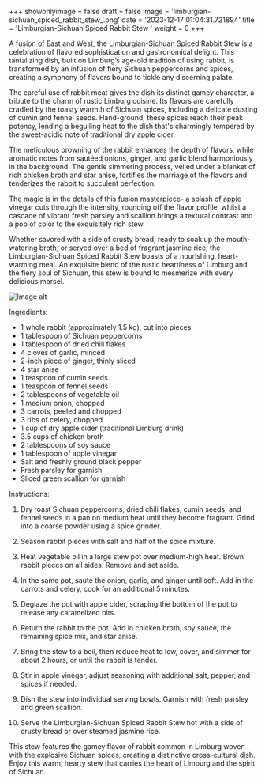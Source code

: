 +++ 
showonlyimage = false 
draft = false 
image = 'limburgian-sichuan_spiced_rabbit_stew_.png'
date = '2023-12-17 01:04:31.721894' 
title = 'Limburgian-Sichuan Spiced Rabbit Stew ' 
weight = 0
+++ 

<!--more-->

 
A fusion of East and West, the Limburgian-Sichuan Spiced Rabbit Stew is a celebration of flavored sophistication and gastronomical delight. This tantalizing dish, built on Limburg’s age-old tradition of using rabbit, is transformed by an infusion of fiery Sichuan peppercorns and spices, creating a symphony of flavors bound to tickle any discerning palate.

The careful use of rabbit meat gives the dish its distinct gamey character, a tribute to the charm of rustic Limburg cuisine. Its flavors are carefully cradled by the toasty warmth of Sichuan spices, including a delicate dusting of cumin and fennel seeds. Hand-ground, these spices reach their peak potency, lending a beguiling heat to the dish that's charmingly tempered by the sweet-acidic note of traditional dry apple cider.

The meticulous browning of the rabbit enhances the depth of flavors, while aromatic notes from sautéed onions, ginger, and garlic blend harmoniously in the background. The gentle simmering process, veiled under a blanket of rich chicken broth and star anise, fortifies the marriage of the flavors and tenderizes the rabbit to succulent perfection.

The magic is in the details of this fusion masterpiece- a splash of apple vinegar cuts through the intensity, rounding off the flavor profile, whilst a cascade of vibrant fresh parsley and scallion brings a textural contrast and a pop of color to the exquisitely rich stew.

Whether savored with a side of crusty bread, ready to soak up the mouth-watering broth, or served over a bed of fragrant jasmine rice, the Limburgian-Sichuan Spiced Rabbit Stew boasts of a nourishing, heart-warming meal. An exquisite blend of the rustic heartiness of Limburg and the fiery soul of Sichuan, this stew is bound to mesmerize with every delicious morsel. 

![Image alt](/limburgian-sichuan_spiced_rabbit_stew_.png)

Ingredients: 

- 1 whole rabbit (approximately 1.5 kg), cut into pieces
- 1 tablespoon of Sichuan peppercorns 
- 1 tablespoon of dried chili flakes
- 4 cloves of garlic, minced
- 2-inch piece of ginger, thinly sliced
- 4 star anise
- 1 teaspoon of cumin seeds 
- 1 teaspoon of fennel seeds
- 2 tablespoons of vegetable oil
- 1 medium onion, chopped
- 3 carrots, peeled and chopped
- 3 ribs of celery, chopped
- 1 cup of dry apple cider (traditional Limburg drink)
- 3.5 cups of chicken broth
- 2 tablespoons of soy sauce
- 1 tablespoon of apple vinegar
- Salt and freshly ground black pepper
- Fresh parsley for garnish
- Sliced green scallion for garnish 

Instructions:

1. Dry roast Sichuan peppercorns, dried chili flakes, cumin seeds, and fennel seeds in a pan on medium heat until they become fragrant. Grind into a coarse powder using a spice grinder.

2. Season rabbit pieces with salt and half of the spice mixture. 

3. Heat vegetable oil in a large stew pot over medium-high heat. Brown rabbit pieces on all sides. Remove and set aside.

4. In the same pot, sauté the onion, garlic, and ginger until soft. Add in the carrots and celery, cook for an additional 5 minutes. 

5. Deglaze the pot with apple cider, scraping the bottom of the pot to release any caramelized bits.

6. Return the rabbit to the pot. Add in chicken broth, soy sauce, the remaining spice mix, and star anise.

7. Bring the stew to a boil, then reduce heat to low, cover, and simmer for about 2 hours, or until the rabbit is tender.

8. Stir in apple vinegar, adjust seasoning with additional salt, pepper, and spices if needed.

9. Dish the stew into individual serving bowls. Garnish with fresh parsley and green scallion.

10. Serve the Limburgian-Sichuan Spiced Rabbit Stew hot with a side of crusty bread or over steamed jasmine rice.

This stew features the gamey flavor of rabbit common in Limburg woven with the explosive Sichuan spices, creating a distinctive cross-cultural dish. Enjoy this warm, hearty stew that carries the heart of Limburg and the spirit of Sichuan.